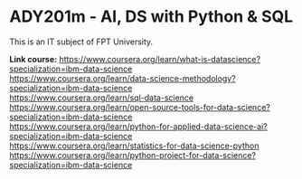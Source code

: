 # ADY201m - AI, DS with Python & SQL
This is an IT subject of FPT University.

**Link course:**
https://www.coursera.org/learn/what-is-datascience?specialization=ibm-data-science  
https://www.coursera.org/learn/data-science-methodology?specialization=ibm-data-science  
https://www.coursera.org/learn/sql-data-science   
https://www.coursera.org/learn/open-source-tools-for-data-science?specialization=ibm-data-science   
https://www.coursera.org/learn/python-for-applied-data-science-ai?specialization=ibm-data-science   
https://www.coursera.org/learn/statistics-for-data-science-python     
https://www.coursera.org/learn/python-project-for-data-science?specialization=ibm-data-science  
